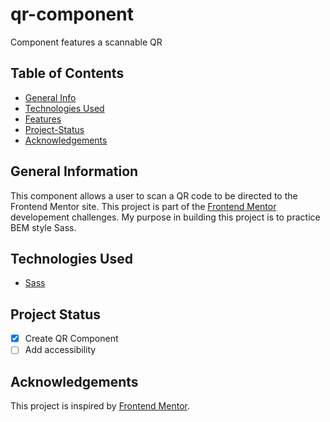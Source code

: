 # qr-component
Component features a scannable QR

## Table of Contents
* [General Info](#general-info)
* [Technologies Used](#technologies-used)
* [Features](#features)
* [Project-Status](#project-status)
* [Acknowledgements](#acknowledgements)

## General Information
This component allows a user to scan a QR code to be directed to the Frontend Mentor site. This project is part of the [Frontend Mentor](https://www.frontendmentor.io) developement challenges. My purpose in building this project is to practice BEM style Sass. 

## Technologies Used
* [Sass](https://sass-lang.com/)

## Project Status
- [x] Create QR Component
- [ ] Add accessibility

## Acknowledgements
This project is inspired by [Frontend Mentor](https://www.frontendmentor.io). 


